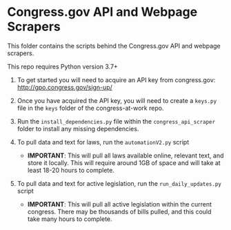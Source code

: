 # Congress.gov API and Webpage Scrapers

This folder contains the scripts behind the Congress.gov API and webpage scrapers.

This repo requires Python version 3.7+

1. To get started you will need to acquire an API key from congress.gov: http://gpo.congress.gov/sign-up/

2. Once you have acquired the API key, you will need to create a `keys.py` file in the `keys` folder of the congress-at-work repo.

3. Run the `install_dependencies.py` file within the `congress_api_scraper` folder to install any missing dependencies.

4. To pull data and text for laws, run the `automationV2.py` script
   - **IMPORTANT**: This will pull all laws available online, relevant text, and store it locally. This will require around 1GB of space and will take at least 18-20 hours to complete.

5. To pull data and text for active legislation, run the `run_daily_updates.py` script
   - **IMPORTANT**: This will pull all active legislation within the current congress. There may be thousands of bills pulled, and this could take many hours to complete.